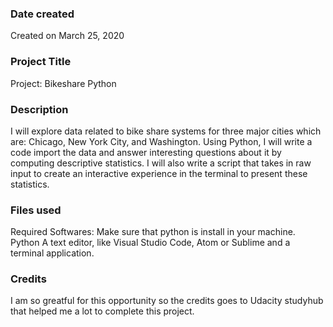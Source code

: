### Date created
Created on March 25, 2020

### Project Title
Project: Bikeshare Python  

### Description
I will explore data related to bike share systems for three major cities which are: Chicago, New York City, and Washington. Using Python, I will write a code import the data and answer interesting questions about it by computing descriptive statistics. I will also write a script that takes in raw input to create an interactive experience in the terminal to present these statistics.

### Files used
Required Softwares: Make sure that python is install in your machine. Python A text editor, like Visual Studio Code, Atom or Sublime and a terminal application.

### Credits
I am so greatful for this opportunity so the credits goes to Udacity studyhub that helped me a lot to complete this project. 

